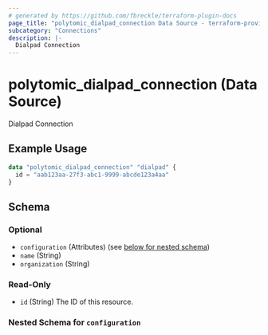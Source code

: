 ```yaml
---
# generated by https://github.com/fbreckle/terraform-plugin-docs
page_title: "polytomic_dialpad_connection Data Source - terraform-provider-polytomic"
subcategory: "Connections"
description: |-
  Dialpad Connection
---
```


# polytomic_dialpad_connection (Data Source)

Dialpad Connection

## Example Usage

```terraform
data "polytomic_dialpad_connection" "dialpad" {
  id = "aab123aa-27f3-abc1-9999-abcde123a4aa"
}
```

<!-- schema generated by tfplugindocs -->
## Schema

### Optional

- `configuration` (Attributes) (see [below for nested schema](#nestedatt--configuration))
- `name` (String)
- `organization` (String)

### Read-Only

- `id` (String) The ID of this resource.

<a id="nestedatt--configuration"></a>
### Nested Schema for `configuration`


